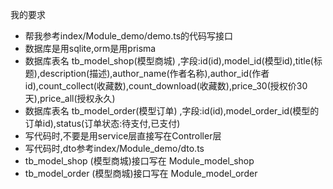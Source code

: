 我的要求
- 帮我参考index/Module_demo/demo.ts的代码写接口
- 数据库是用sqlite,orm是用prisma
- 数据库表名 tb_model_shop(模型商城) ,字段:id(id),model_id(模型id),title(标题),description(描述),author_name(作者名称),author_id(作者id),count_collect(收藏数),count_download(收藏数),price_30(授权价30天),price_all(授权永久)
- 数据库表名 tb_model_order(模型订单) ,字段:id(id),model_order_id(模型的订单id),status(订单状态:待支付,已支付)
- 写代码时,不要是用service层直接写在Controller层
- 写代码时,dto参考index/Module_demo/dto.ts
- tb_model_shop  (模型商城)接口写在 Module_model_shop
- tb_model_order (模型商城)接口写在 Module_model_order
